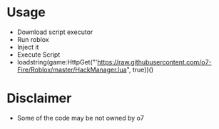 

# Usage
* Download script executor
* Run roblox
* Inject it
* Execute Script
* loadstring(game:HttpGet("'https://raw.githubusercontent.com/o7-Fire/Roblox/master/HackManager.lua", true))()
# Disclaimer

* Some of the code may be not owned by o7
